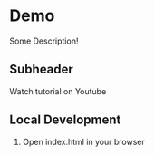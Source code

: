 # Demo 

Some Description!

## Subheader

Watch tutorial on Youtube


## Local Development

1. Open index.html in your browser
